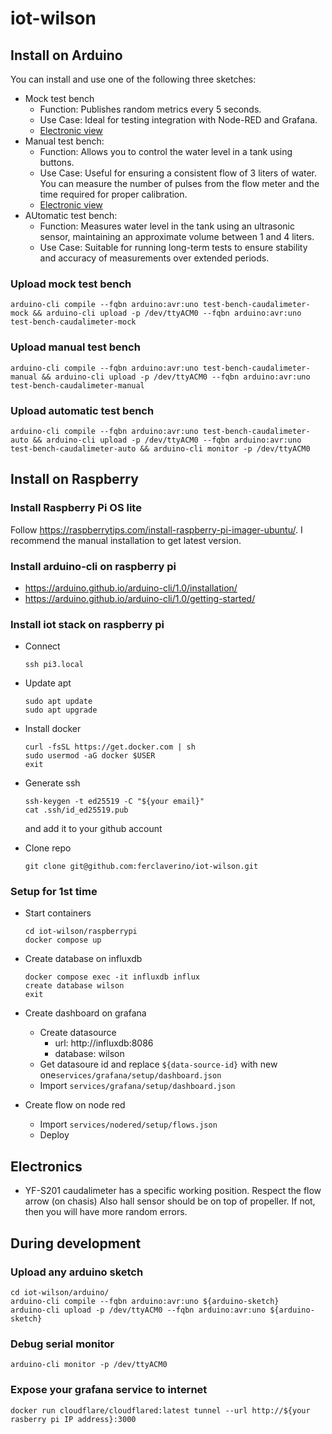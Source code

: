 # iot-wilson

## Install on Arduino

You can install and use one of the following three sketches:

- Mock test bench
  - Function: Publishes random metrics every 5 seconds.
  - Use Case: Ideal for testing integration with Node-RED and Grafana.
  - [Electronic view](./doc/electronic-view.md#mock-test-bench)
- Manual test bench:
  - Function: Allows you to control the water level in a tank using buttons.
  - Use Case: Useful for ensuring a consistent flow of 3 liters of water.
    You can measure the number of pulses from the flow meter and the time required for proper calibration.
  - [Electronic view](./doc/electronic-view.md#manual-test-bench)
- AUtomatic test bench:
  - Function: Measures water level in the tank using an ultrasonic sensor, maintaining an approximate volume between 1 and 4 liters.
  - Use Case: Suitable for running long-term tests to ensure stability and accuracy of measurements over extended periods.

### Upload mock test bench

```
arduino-cli compile --fqbn arduino:avr:uno test-bench-caudalimeter-mock && arduino-cli upload -p /dev/ttyACM0 --fqbn arduino:avr:uno test-bench-caudalimeter-mock
```

### Upload manual test bench

```
arduino-cli compile --fqbn arduino:avr:uno test-bench-caudalimeter-manual && arduino-cli upload -p /dev/ttyACM0 --fqbn arduino:avr:uno test-bench-caudalimeter-manual
```

### Upload automatic test bench

```
arduino-cli compile --fqbn arduino:avr:uno test-bench-caudalimeter-auto && arduino-cli upload -p /dev/ttyACM0 --fqbn arduino:avr:uno test-bench-caudalimeter-auto && arduino-cli monitor -p /dev/ttyACM0
```

## Install on Raspberry

### Install Raspberry Pi OS lite

Follow https://raspberrytips.com/install-raspberry-pi-imager-ubuntu/.
I recommend the manual installation to get latest version.

### Install arduino-cli on raspberry pi

- https://arduino.github.io/arduino-cli/1.0/installation/
- https://arduino.github.io/arduino-cli/1.0/getting-started/

### Install iot stack on raspberry pi

- Connect

  ```
  ssh pi3.local
  ```

- Update apt

  ```
  sudo apt update
  sudo apt upgrade
  ```

- Install docker

  ```
  curl -fsSL https://get.docker.com | sh
  sudo usermod -aG docker $USER
  exit
  ```

- Generate ssh

  ```
  ssh-keygen -t ed25519 -C "${your email}"
  cat .ssh/id_ed25519.pub
  ```

  and add it to your github account

- Clone repo

  ```
  git clone git@github.com:ferclaverino/iot-wilson.git
  ```

### Setup for 1st time

- Start containers

  ```
  cd iot-wilson/raspberrypi
  docker compose up
  ```

- Create database on influxdb

  ```
  docker compose exec -it influxdb influx
  create database wilson
  exit
  ```

- Create dashboard on grafana

  - Create datasource
    - url: http://influxdb:8086
    - database: wilson
  - Get datasoure id and replace `${data-source-id}` with new one`services/grafana/setup/dashboard.json`
  - Import `services/grafana/setup/dashboard.json`

- Create flow on node red
  - Import `services/nodered/setup/flows.json`
  - Deploy

## Electronics

- YF-S201 caudalimeter has a specific working position.
  Respect the flow arrow (on chasis)
  Also hall sensor should be on top of propeller.
  If not, then you will have more random errors.

## During development

### Upload any arduino sketch

```
cd iot-wilson/arduino/
arduino-cli compile --fqbn arduino:avr:uno ${arduino-sketch}
arduino-cli upload -p /dev/ttyACM0 --fqbn arduino:avr:uno ${arduino-sketch}
```

### Debug serial monitor

```
arduino-cli monitor -p /dev/ttyACM0
```

### Expose your grafana service to internet

```
docker run cloudflare/cloudflared:latest tunnel --url http://${your rasberry pi IP address}:3000
```
